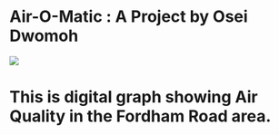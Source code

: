 # Air-O-Matic : A Project by Osei Dwomoh
![](https://24.media.tumblr.com/3e8927d5bfd90c58126763e995a84449/tumblr_mr4k82JKHr1se734do1_500.gif)
# This is digital graph showing Air Quality in the Fordham Road area.
